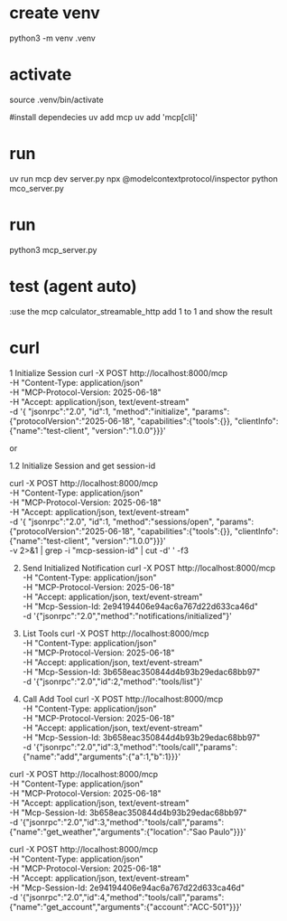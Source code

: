 # create venv
python3 -m venv .venv

# activate
source .venv/bin/activate

#install dependecies
uv add mcp
uv add 'mcp[cli]'

# run
uv run mcp dev server.py
npx @modelcontextprotocol/inspector python mco_server.py

# run
python3 mcp_server.py

# test (agent auto)

:use the mcp calculator_streamable_http add 1 to 1 and show the result

# curl
1 Initialize Session
curl -X POST http://localhost:8000/mcp \
  -H "Content-Type: application/json" \
  -H "MCP-Protocol-Version: 2025-06-18" \
  -H "Accept: application/json, text/event-stream" \
  -d '{
	"jsonrpc":"2.0",
	"id":1,
	"method":"initialize",
	"params":{"protocolVersion":"2025-06-18",
	"capabilities":{"tools":{}},
	"clientInfo":{"name":"test-client",
	"version":"1.0.0"}}}'

or 

1.2 Initialize Session and get session-id

curl -X POST http://localhost:8000/mcp \
  -H "Content-Type: application/json" \
  -H "MCP-Protocol-Version: 2025-06-18" \
  -H "Accept: application/json, text/event-stream" \
  -d '{
	"jsonrpc":"2.0",
	"id":1,
	"method":"sessions/open",
	"params":{"protocolVersion":"2025-06-18",
	"capabilities":{"tools":{}},
	"clientInfo":{"name":"test-client",
	"version":"1.0.0"}}}' \
  -v 2>&1 | grep -i "mcp-session-id" | cut -d' ' -f3

2. Send Initialized Notification
curl -X POST http://localhost:8000/mcp \
  -H "Content-Type: application/json" \
  -H "MCP-Protocol-Version: 2025-06-18" \
  -H "Accept: application/json, text/event-stream" \
  -H "Mcp-Session-Id: 2e94194406e94ac6a767d22d633ca46d" \
  -d '{"jsonrpc":"2.0","method":"notifications/initialized"}'

3. List Tools
curl -X POST http://localhost:8000/mcp \
  -H "Content-Type: application/json" \
  -H "MCP-Protocol-Version: 2025-06-18" \
  -H "Accept: application/json, text/event-stream" \
  -H "Mcp-Session-Id: 3b658eac350844d4b93b29edac68bb97" \
  -d '{"jsonrpc":"2.0","id":2,"method":"tools/list"}'

4. Call Add Tool
curl -X POST http://localhost:8000/mcp \
  -H "Content-Type: application/json" \
  -H "MCP-Protocol-Version: 2025-06-18" \
  -H "Accept: application/json, text/event-stream" \
  -H "Mcp-Session-Id: 3b658eac350844d4b93b29edac68bb97" \
  -d '{"jsonrpc":"2.0","id":3,"method":"tools/call","params":{"name":"add","arguments":{"a":1,"b":1}}}'

  curl -X POST http://localhost:8000/mcp \
  -H "Content-Type: application/json" \
  -H "MCP-Protocol-Version: 2025-06-18" \
  -H "Accept: application/json, text/event-stream" \
  -H "Mcp-Session-Id: 3b658eac350844d4b93b29edac68bb97" \
  -d '{"jsonrpc":"2.0","id":3,"method":"tools/call","params":{"name":"get_weather","arguments":{"location":"Sao Paulo"}}}'

  curl -X POST http://localhost:8000/mcp \
  -H "Content-Type: application/json" \
  -H "MCP-Protocol-Version: 2025-06-18" \
  -H "Accept: application/json, text/event-stream" \
  -H "Mcp-Session-Id: 2e94194406e94ac6a767d22d633ca46d" \
  -d '{"jsonrpc":"2.0","id":4,"method":"tools/call","params":{"name":"get_account","arguments":{"account":"ACC-501"}}}'